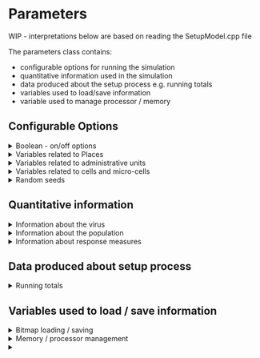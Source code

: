# Parameters

WIP - interpretations below are based on reading the SetupModel.cpp file

The parameters class contains:
- configurable options for running the simulation 
- quantitative information used in the simulation
- data produced about the setup process e.g. running totals
- variables used to load/save information
- variable used to manage processor / memory


## Configurable Options
<details>
  <summary>Boolean - on/off options</summary>
  
  A value of '1' for the given variable turns that option 'on'
  
  | Variable | Description |
  | --------------- | --------------- |
  | DoBin |  | 
  | DoHeteroDensity | read population density info from file | 
  | DoAdUnits | use administrative units | 
  | DoAdUnitBoundaries | | 
  | DoPlaces | turn on 'places' functionality | 
  | DoSpecifyPop | Specify number of hosts (given by PopSize variable) | 
  | DoAirports | turn on 'airports' functionality | 
  | DoInitUpdateProbs |  | 
  | DoDigitalContactTracing | use digital contact tracing | 
  | ClusterDigitalContactUsers | cluster users of digital contact tracing by household | 
  | DoSI |  | 
  | DoMassVacc | implement mass vaccination programme prioritised by age | 
  | EnhancedSocDistClusterByHousehold |  | 
  | LocalBeta | | 
  | OutputBitmap | generate bitmap file of results | 
  |  |  | 
  
	
  
</details>

<details>
  <summary>Variables related to Places</summary>
  
  | Variable | Description |
  | --------------- | --------------- |
  | NPlace | number of places | 
  | PlaceTypeNum | number of place types | 
  | HotelPlaceType | index of element in places array corresponding to 'hotel' | 
  | PlaceTypeGroupSizeParam1[] | group size in given place type? | 
  | PlaceTypeTrans[] | transmission rate in given place type | 
  | SymptPlaceTypeContactRate[] | rate of those in given place type displaying symptoms who will use contact tracing? | 
  | SymptPlaceTypeWithdrawalProp[] |  | 
  | PlaceTypePropBetweenGroupLinks[] |  | 
</details>

<details>
  <summary>Variables related to administrative units</summary>
  
  | Variable | Description |
  | --------------- | --------------- |
  | AdunitLevel1Mask |  | 
  | AdunitLevel1Divisor |  | 
  | AdunitLevel1Lookup |  | 
  |  |  | 
</details>


<details>
  <summary>Variables related to cells and micro-cells</summary>
  
  | Variable | Description |
  | --------------- | --------------- |
  | NC | total number of cells | 
  | ncw | number of columns in grid of cells | 
  | nch | number of rows in grid of cells | 
  | NMC | total number of micro-cells - calculated as function of number of cells and cells per microcell | 
  | NMCL | number of micro-cell columns in each cell (squared to give number of micro-cells) | 
  | nmcw | number of micro-cell columns in cell | 
  | nmch | number of micro-cell rows in cell | 
  |  |  | 
</details>

<details>
  <summary>Random seeds</summary>
  
  | Variable | Description |
  | --------------- | --------------- |
  | setupSeed1 |  | 
  | setupSeed2 |  | 
  | nextSetupSeed1 |  | 
  | setupSeed2 |  | 
  |  |  | 
  
</details>

## Quantitative information

<details>
  <summary>Information about the virus</summary>
  
  | Variable | Description |
  | --------------- | --------------- |
  | AgeInfectiousness[] | infectiousness values for given age group | 
  | ProportionSymptomatic[] | proportion of those that display symptoms for given age group | 
  | infectiousness[] |  | 
  | SymptInfectiousnes | infectiousness rate when symptomatic | 
  | InfectiousPeriod | amount of time an infected host is infectious for | 
  | SymptSpatialContactRate |  | 
  | infectious_icdf |  | 
  | LatentToSymptDelay |  |
</details>

<details>
  <summary>Information about the population</summary>
  
  | Variable | Description |
  | --------------- | --------------- |
  | EnhancedSocDistProportionCompliant[] | proportion of given age group likely to comply with social distancing | 
  | ProportionSmartphoneUsersByAge[] | proportion of population of that age that use smart phones - used to determine likelihood of a person of a given age using a smart phone and in turn digital contact tracing  |
  | RelativeSpatialContact[] |  | 
  | PopSize | number of hosts |
  | PropPopUsingDigitalContactTracing | proportion of population using digital contact tracing |
</details>

<details>
  <summary>Information about response measures</summary>
  
  | Variable | Description |
  | --------------- | --------------- |
  | VaccPriorityGroupAge[] | array containing two elements: the min and max age for vaccination priority group | 
  | VaccProp | proportion of population to be vaccinated | 
  |  |  |
  |  |  |

</details>

## Data produced about setup process

<details>
  <summary>Running totals</summary>
  
  | Variable | Description |
  | --------------- | --------------- |
  | NDigitalContactUsers | Count of number of digitabl contact tracing app users | 
  | NDigitalHouseholdUsers | Count of househods using digital contact tracing app | 
  |  |  | 
  |  |  | 
  |  |  | 
</details>

## Variables used to load / save information

<details>
  <summary>Bitmap loading / saving</summary>
  
  | Variable | Description |
  | --------------- | --------------- |
  | SpatialBoundingBox[] | array of four elements - starts large then adjusted to immediately surround x,y | 
  | width | width of calculated spatial bounding box - SpatialBoundingBox[2] - SpatialBoundingBox[0]. for non-heterodensity, width = squre root of population size? | 
  | height | height of calculated spatial bounding box - SpatialBoundingBox[3] - SpatialBoundingBox[1]. for non-heterodensity, width = squre root of population size? | 
  | CountryDivisor |  | 
  | LongitudeCutLine |  | 
  | BinFileLen | number of lines in input file - used for file reading |
  | BinFileBuf | contents of input file - used for file reading |
  | BitmapScale | x-scale |
  | BitmapAspectScale | aspect ratio of bitmap |
  | scalex |  |
  | scaley |  |
  | bwidth | bitmap width |
  | bheight | bitmap height |
  | bheight2 | bheight + 20 to shift above legend |
  |  |  |
  |  |  |
  |  |  |
</details>

<details>
  <summary>Memory / processor management</summary>
  
  | Variable | Description |
  | --------------- | --------------- |
  | KernelShape |  | 
  | KernelScale |  | 
  | KernelP3 |  | 
  | KernelP4 |  | 
  | KernelType |  | 
  | MoveKernelShape |  | 
  | MoveKernelScale |  | 
  | MoveKernelP3 |  | 
  | MoveKernelP4 |  | 
  | MoveKernelType |  | 
  |  |  | 
  |  |  | 
  |  |  | 
</details>


<details>
  <summary></summary>
  
  | Variable | Description |
  | --------------- | --------------- |
  |  |  | 
</details>
